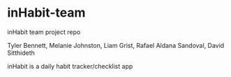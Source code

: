 # inHabit-team
inHabit team project repo

Tyler Bennett, Melanie Johnston, Liam Grist, Rafael Aldana Sandoval, David Sitthideth

inHabit is a daily habit tracker/checklist app
